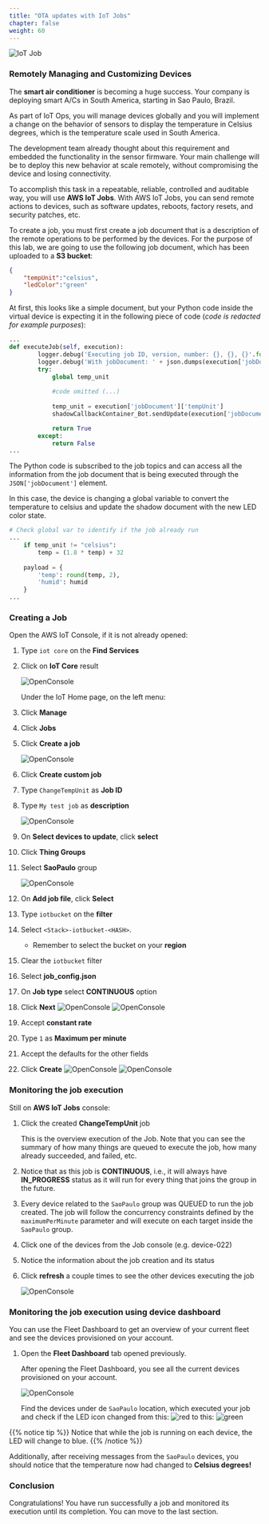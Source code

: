 ```yaml
---
title: "OTA updates with IoT Jobs"
chapter: false
weight: 60
---
```


![IoT Job](/images/job.png)


### Remotely Managing and Customizing Devices


The **smart air conditioner** is becoming a huge success. Your company is deploying smart A/Cs in South America, starting in Sao Paulo, Brazil.

As part of IoT Ops, you will manage devices globally and you will implement a change on the behavior of sensors to display the temperature in Celsius degrees, which is the temperature scale used in South America.  

The development team already thought about this requirement and embedded the functionality in the sensor firmware. Your main challenge will be to deploy this new behavior at scale remotely, without compromising the device and losing connectivity.

To accomplish this task in a repeatable, reliable, controlled and auditable way, you will use **AWS IoT Jobs**. With AWS IoT Jobs, you can send remote actions to devices, such as software updates, reboots, factory resets, and security patches, etc.


To create a job, you must first create a job document that is a description of the remote operations to be performed by the devices. For the purpose of this lab, we are going to use the following job document, which has been uploaded to a **S3 bucket**:

```json
{
    "tempUnit":"celsius",
    "ledColor":"green"
}
```

At first, this looks like a simple document, but your Python code inside the virtual device is expecting it in the following piece of code (*code is redacted for example purposes*):

```python
...
def executeJob(self, execution):
        logger.debug('Executing job ID, version, number: {}, {}, {}'.format(execution['jobId'], execution['versionNumber'], execution['executionNumber']))
        logger.debug('With jobDocument: ' + json.dumps(execution['jobDocument']))
        try:
            global temp_unit
            
            #code omitted (...)
            
            temp_unit = execution['jobDocument']['tempUnit']
            shadowCallbackContainer_Bot.sendUpdate(execution['jobDocument']['ledColor'])

            return True
        except:
            return False
...
```

The Python code is subscribed to the job topics and can access all the information from the job document that is being executed through the `JSON['jobDocument']` element. 

In this case, the device is changing a global variable to convert the temperature to celsius and update the shadow document with the new LED color state.

```python
# Check global var to identify if the job already run
...
    if temp_unit != "celsius":
        temp = (1.8 * temp) + 32
    
    payload = {
        'temp': round(temp, 2), 
        'humid': humid
    }
...
```

### Creating a Job

Open the AWS IoT Console, if it is not already opened:

1. Type `iot core` on the **Find Services**
2. Click on **IoT Core** result

    ![OpenConsole](/images/020_mgmt_iot_console.png)

    Under the IoT Home page, on the left menu:

3. Click **Manage**
4. Click **Jobs**
5. Click **Create a job**

    ![OpenConsole](/images/060_mgmt_jobs1.png)

6. Click **Create custom job**
7. Type `ChangeTempUnit` as **Job ID**
8. Type `My test job` as **description**

    ![OpenConsole](/images/060_mgmt_jobs2.png)

9. On **Select devices to update**, click **select**
10. Click **Thing Groups**
11. Select **SaoPaulo** group

    ![OpenConsole](/images/060_mgmt_jobs3.png)

12. On **Add job file**, click **Select**
13. Type `iotbucket` on the **filter**
14. Select `<Stack>-iotbucket-<HASH>`. 
    - Remember to select the bucket on your **region**
15. Clear the `iotbucket` filter
16. Select **job_config.json**
17. On **Job type** select **CONTINUOUS** option
18. Click **Next**
    ![OpenConsole](/images/060_mgmt_jobs4.png)
    ![OpenConsole](/images/060_mgmt_jobs5.png)
19. Accept **constant rate**
20. Type `1` as **Maximum per minute** 
21. Accept the defaults for the other fields
22. Click **Create**
    ![OpenConsole](/images/060_mgmt_jobs6.png)
    ![OpenConsole](/images/060_mgmt_jobs7.png)

### Monitoring the job execution

Still on **AWS IoT Jobs** console:

1. Click the created **ChangeTempUnit** job

    This is the overview execution of the Job. Note that you can see the summary of how many things are queued to execute the job, how many already succeeded, and failed, etc.

2. Notice that as this job is **CONTINUOUS**, i.e., it will always have **IN_PROGRESS** status as it will run for every thing that joins the group in the future.

3. Every device related to the `SaoPaulo` group was QUEUED to run the job created. The job will follow the concurrency constraints defined by the `maximumPerMinute` parameter and will execute on each target inside the `SaoPaulo` group.

4. Click one of the devices from the Job console (e.g. device-022) 
5. Notice the information about the job creation and its status
6. Click **refresh** a couple times to see the other devices executing the job

    ![OpenConsole](/images/060_mgmt_jobs8.png)


### Monitoring the job execution using device dashboard

You can use the Fleet Dashboard to get an overview of your current fleet and see the devices provisioned on your account.

1. Open the **Fleet Dashboard** tab opened previously.

    After opening the Fleet Dashboard, you  see all the current devices provisioned on your account.

    ![OpenConsole](/images/060_mgmt_jobs9.png)

    Find the devices under de `SaoPaulo` location, which executed your job and check if the LED icon changed from this:  ![red](/images/led_red.png) 
    to this:
    ![green](/images/led_green.png)

{{% notice tip %}}
Notice that while the job is running on each device, the LED will change to blue.
{{% /notice %}}


Additionally, after receiving  messages from the `SaoPaulo` devices, you should notice that the temperature now had changed to **Celsius degrees!**


### Conclusion

Congratulations! You have run successfully a job and monitored its execution until its completion. You can move to the last section.
